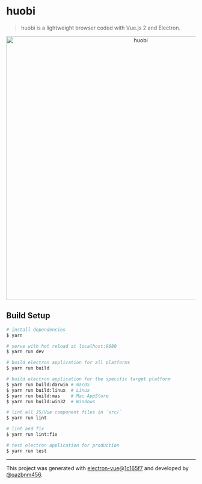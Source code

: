 # huobi

> huobi is a lightweight browser coded with Vue.js 2 and Electron.

<p align="center">
  <img alt="huobi" src="https://github.com/yunweb/huobi-PC/blob/master/docs/huobi.png" width="700px">
</p>


## Build Setup

``` bash
# install dependencies
$ yarn

# serve with hot reload at localhost:9080
$ yarn run dev

# build electron application for all platforms
$ yarn run build

# build electron application for the specific target platform
$ yarn run build:darwin # macOS
$ yarn run build:linux  # Linux
$ yarn run build:mas    # Mac AppStore
$ yarn run build:win32  # Windows

# lint all JS/Vue component files in `src/`
$ yarn run lint

# lint and fix
$ yarn run lint:fix

# test electron application for production
$ yarn run test
```
---

This project was generated with [electron-vue](https://github.com/SimulatedGREG/electron-vue)@[1c165f7](https://github.com/SimulatedGREG/electron-vue/commit/1c165f7c5e56edaf48be0fbb70838a1af26bb015) and developed by [@qazbnm456](https://github.com/qazbnm456).
